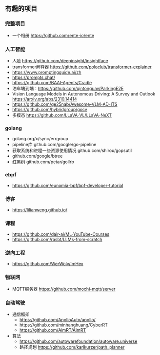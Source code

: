 ## 有趣的项目

### 完整项目

- 一个相册 https://github.com/ente-io/ente

### 人工智能

- 人脸 https://github.com/deepinsight/insightface
- transformer解释器 https://github.com/poloclub/transformer-explainer
- https://www.promptingguide.ai/zh
- https://prompts.chat/
- https://github.com/BAAI-Agents/Cradle
- 泊车端到端：https://github.com/qintonguav/ParkingE2E
- Vision Language Models in Autonomous Driving: A Survey and Outlook https://arxiv.org/abs/2310.14414
- https://github.com/ge25nab/Awesome-VLM-AD-ITS
- https://github.com/hybridgroup/gocv
- 多模态 https://github.com/LLaVA-VL/LLaVA-NeXT

### golang

- golang.org/x/sync/errgroup
- pipeline库 github.com/google/go-pipeline
- 获取系统和进程一些资源使用情况 github.com/shirou/gopsutil 
- github.com/google/btree
- 红黑树 github.com/petar/gollrb

### ebpf

- https://github.com/eunomia-bpf/bpf-developer-tutorial

### 博客

- https://lilianweng.github.io/

### 课程

- https://github.com/dair-ai/ML-YouTube-Courses
- https://github.com/rasbt/LLMs-from-scratch

### 逆向工程

- https://github.com/WerWolv/ImHex

### 物联网

- MQTT服务器 https://github.com/mochi-mqtt/server

### 自动驾驶

- 通信框架
  - https://github.com/ApolloAuto/apollo/
  - https://github.com/minhanghuang/CyberRT
  - https://github.com/AimRT/AimRT
- 算法
  - https://github.com/autowarefoundation/autoware.universe
  - 路径规划 https://github.com/karlkurzer/path_planner
